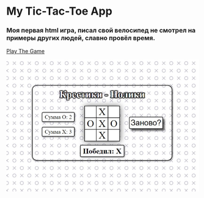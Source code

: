 # My Tic-Tac-Toe App

### Моя первая html игра, писал свой велосипед не смотрел на примеры других людей, славно провёл время.

[Play The Game](https://bashduude.github.io/tic-tac-toe.github.io/)

![Game Image](Game%20Image.jpg)
